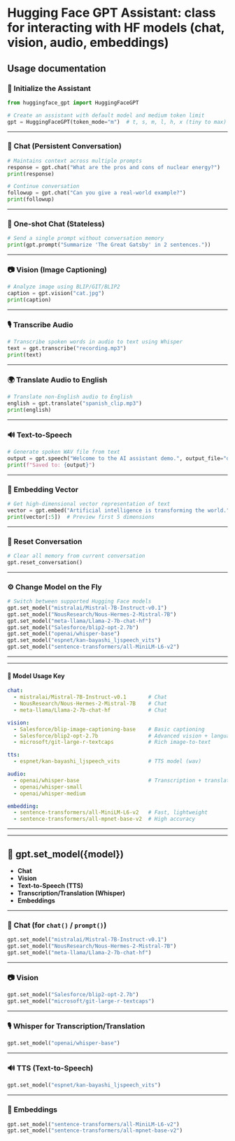 # Hugging Face GPT Assistant: class for interacting with HF models (chat, vision, audio, embeddings)

## Usage documentation

### 🧠 Initialize the Assistant

~~~python
from huggingface_gpt import HuggingFaceGPT

# Create an assistant with default model and medium token limit
gpt = HuggingFaceGPT(token_mode="m")  # t, s, m, l, h, x (tiny to max)
~~~

___

### 💬 Chat (Persistent Conversation)

~~~python
# Maintains context across multiple prompts
response = gpt.chat("What are the pros and cons of nuclear energy?")
print(response)

# Continue conversation
followup = gpt.chat("Can you give a real-world example?")
print(followup)
~~~

___

### 🧹 One-shot Chat (Stateless)

~~~python
# Send a single prompt without conversation memory
print(gpt.prompt("Summarize 'The Great Gatsby' in 2 sentences."))
~~~

___

### 📷 Vision (Image Captioning)

~~~python
# Analyze image using BLIP/GIT/BLIP2
caption = gpt.vision("cat.jpg")
print(caption)
~~~

___

### 🎙️ Transcribe Audio

~~~python
# Transcribe spoken words in audio to text using Whisper
text = gpt.transcribe("recording.mp3")
print(text)
~~~

___

### 🌍 Translate Audio to English

~~~python
# Translate non-English audio to English
english = gpt.translate("spanish_clip.mp3")
print(english)
~~~

___

### 🔊 Text-to-Speech

~~~python
# Generate spoken WAV file from text
output = gpt.speech("Welcome to the AI assistant demo.", output_file="demo.wav")
print(f"Saved to: {output}")
~~~

___

### 🔢 Embedding Vector

~~~python
# Get high-dimensional vector representation of text
vector = gpt.embed("Artificial intelligence is transforming the world.")
print(vector[:5])  # Preview first 5 dimensions
~~~

___

### 🔄 Reset Conversation

~~~python
# Clear all memory from current conversation
gpt.reset_conversation()
~~~

___

### ⚙️ Change Model on the Fly

~~~python
# Switch between supported Hugging Face models
gpt.set_model("mistralai/Mistral-7B-Instruct-v0.1")
gpt.set_model("NousResearch/Nous-Hermes-2-Mistral-7B")
gpt.set_model("meta-llama/Llama-2-7b-chat-hf")
gpt.set_model("Salesforce/blip2-opt-2.7b")
gpt.set_model("openai/whisper-base")
gpt.set_model("espnet/kan-bayashi_ljspeech_vits")
gpt.set_model("sentence-transformers/all-MiniLM-L6-v2")
~~~

___
___

#### 🧠 Model Usage Key

~~~yaml
chat:
  - mistralai/Mistral-7B-Instruct-v0.1       # Chat
  - NousResearch/Nous-Hermes-2-Mistral-7B    # Chat
  - meta-llama/Llama-2-7b-chat-hf            # Chat

vision:
  - Salesforce/blip-image-captioning-base    # Basic captioning
  - Salesforce/blip2-opt-2.7b                # Advanced vision + language
  - microsoft/git-large-r-textcaps           # Rich image-to-text

tts:
  - espnet/kan-bayashi_ljspeech_vits         # TTS model (wav)

audio:
  - openai/whisper-base                      # Transcription + translation
  - openai/whisper-small
  - openai/whisper-medium

embedding:
  - sentence-transformers/all-MiniLM-L6-v2   # Fast, lightweight
  - sentence-transformers/all-mpnet-base-v2  # High accuracy
~~~

___
___

## 🧠 gpt.set\_model({model})

* **Chat**
* **Vision**
* **Text-to-Speech (TTS)**
* **Transcription/Translation (Whisper)**
* **Embeddings**

___

### 🧠 Chat (for `chat()` / `prompt()`)

~~~python
gpt.set_model("mistralai/Mistral-7B-Instruct-v0.1")
gpt.set_model("NousResearch/Nous-Hermes-2-Mistral-7B")
gpt.set_model("meta-llama/Llama-2-7b-chat-hf")
~~~

___

### 📷 Vision

~~~python
gpt.set_model("Salesforce/blip2-opt-2.7b")
gpt.set_model("microsoft/git-large-r-textcaps")
~~~

___

### 🎙️ Whisper for Transcription/Translation

~~~python
gpt.set_model("openai/whisper-base")
~~~

___

### 🔊 TTS (Text-to-Speech)

~~~python
gpt.set_model("espnet/kan-bayashi_ljspeech_vits")
~~~

___

### 🔢 Embeddings

~~~python
gpt.set_model("sentence-transformers/all-MiniLM-L6-v2")
gpt.set_model("sentence-transformers/all-mpnet-base-v2")
~~~
